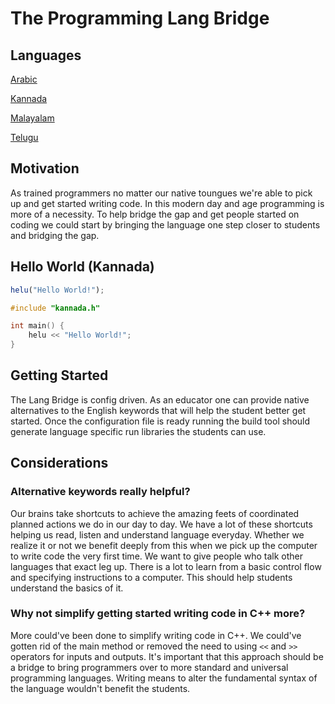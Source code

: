 # The Programming Lang Bridge

[//]: # "START: Auto-generated Languages"

## Languages

[Arabic](docs/arabic.md)

[Kannada](docs/kannada.md)

[Malayalam](docs/malayalam.md)

[Telugu](docs/telugu.md)

[//]: # "END: Auto-generated Languages"

## Motivation

As trained programmers no matter our native toungues we're able to pick up and get started writing code. In this modern day and age programming is more of a necessity. To help bridge the gap and get people started on coding we could start by bringing the language one step closer to students and bridging the gap.

## Hello World (Kannada)

```js
helu("Hello World!");
```

```cpp
#include "kannada.h"

int main() {
    helu << "Hello World!";
}
```

## Getting Started

The Lang Bridge is config driven. As an educator one can provide native alternatives to the English keywords that will help the student better get started. Once the configuration file is ready running the build tool should generate language specific run libraries the students can use.

## Considerations

### Alternative keywords really helpful?

Our brains take shortcuts to achieve the amazing feets of coordinated planned actions we do in our day to day. We have a lot of these shortcuts helping us read, listen and understand language everyday. Whether we realize it or not we benefit deeply from this when we pick up the computer to write code the very first time. We want to give people who talk other languages that exact leg up. There is a lot to learn from a basic control flow and specifying instructions to a computer. This should help students understand the basics of it.

### Why not simplify getting started writing code in C++ more?

More could've been done to simplify writing code in C++. We could've gotten rid of the main method or removed the need to using `<<` and `>>` operators for inputs and outputs. It's important that this approach should be a bridge to bring programmers over to more standard and universal programming languages. Writing means to alter the fundamental syntax of the language wouldn't benefit the students.